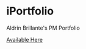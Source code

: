 # iPortfolio
Aldrin Brillante's PM Portfolio

[Available Here](https://aldrinbrillante.github.io/iPortfolio/index.html)
